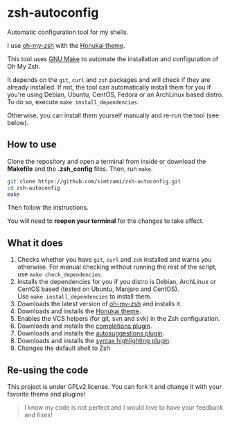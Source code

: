 # zsh-autoconfig

Automatic configuration tool for my shells.

I use [oh-my-zsh](https://ohmyz.sh/) with the [Honukai theme](https://github.com/oskarkrawczyk/honukai-iterm-zsh).

This tool uses [GNU Make](https://www.gnu.org/software/make/) to automate the installation and configuration of Oh My Zsh.

It depends on the `git`, `curl` and `zsh` packages and will check if they are already installed.
If not, the tool can automatically install them for you if you're using Debian, Ubuntu, CentOS, Fedora or an ArchLinux based distro. To do so, execute `make install_dependencies`.

Otherwise, you can install them yourself manually and re-run the tool (see below).

## How to use

Clone the repository and open a terminal from inside or download the **Makefile** and the **.zsh_config** files. Then, run `make`.

```sh
git clone https://github.com/simtrami/zsh-autoconfig.git
cd zsh-autoconfig
make
```

Then follow the instructions.

You will need to **reopen your terminal** for the changes to take effect.

## What it does

1. Checks whether you have `git`, `curl` and `zsh` installed and warns you otherwise.
For manual checking without running the rest of the script, use `make check_dependencies`.
1. Installs the dependencies for you if you distro is Debian, ArchLinux or CentOS based (tested on Ubuntu, Manjaro and CentOS).  
Use `make install_dependencies` to install them.
1. Downloads the latest version of [oh-my-zsh](https://ohmyz.sh/#install) and installs it.
1. Downloads and installs the [Honukai theme](https://github.com/oskarkrawczyk/honukai-iterm-zsh).
1. Enables the VCS helpers (for git, svn and svk) in the Zsh configuration.
1. Downloads and installs the [completions plugin](https://github.com/zsh-users/zsh-completions).
1. Downloads and installs the [autosuggestions plugin](https://github.com/zsh-users/zsh-autosuggestions).
1. Downloads and installs the [syntax highlighting plugin](https://github.com/zsh-users/zsh-syntax-highlighting).
1. Changes the default shell to Zsh

## Re-using the code

This project is under GPLv2 license.
You can fork it and change it with your favorite theme and plugins!

> I know my code is not perfect and I would love to have your feedback and fixes!
